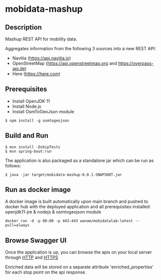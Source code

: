# mobidata-mashup

## Description

Mashup REST API for mobility data.

Aggregates information from the following 3 sources into a new REST API:

* Navitia (https://api.navitia.io)
* OpenStreetMap (https://api.openstreetmap.org and https://overpass-api.de)
* Here (https://here.com)

## Prerequisites
* Install OpenJDK 11
* Install Node.js
* Install OsmToGeoJson module
```
$ npm install -g osmtogeojson
```

## Build and Run
```
$ mvn install -DskipTests
$ mvn spring-boot:run
```

The application is also packaged as a standalone jar which can be run as follows:
```
$ java -jar target/mobidata-mashup-0.0.1-SNAPSHOT.jar
```

## Run as docker image
A docker image is built automatically upon main branch and pushed to docker hub with the deployed application and all prerequisites installed: openjdk11-jre & nodejs & osmtogeojson module
```
docker run -d -p 80:80 -p 443:443 wanam/mobidatalab:latest --pull=always
```

## Browse Swagger UI
Once the application is up, you can browse the apis on your local server through [HTTP](http://localhost/swagger-ui/) and [HTTPS](https://localhost/swagger-ui/)

Enriched data will be stored on a separate attribute 'enriched_properties' for each stop point on the api response.
